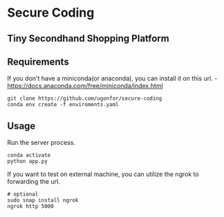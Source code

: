 # Secure Coding

## Tiny Secondhand Shopping Platform

## Requirements

If you don't have a miniconda(or anaconda), you can install it on this url. - https://docs.anaconda.com/free/miniconda/index.html

```
git clone https://github.com/ugonfor/secure-coding
conda env create -f enviroments.yaml
```

## Usage

Run the server process.

```
conda activate
python app.py
```

If you want to test on external machine, you can utilize the ngrok to forwarding the url.
```
# optional
sudo snap install ngrok
ngrok http 5000
```
